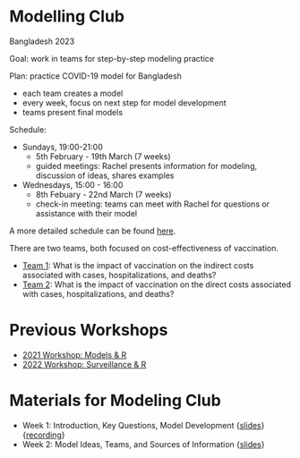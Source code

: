 # Modelling Club

Bangladesh 2023

Goal: work in teams for step-by-step modeling practice

Plan: practice COVID-19 model for Bangladesh

* each team creates a model
* every week, focus on next step for model development
* teams present final models

Schedule:

* Sundays, 19:00-21:00
  * 5th February - 19th March (7 weeks)
  * guided meetings: Rachel presents information for modeling, discussion of ideas, shares examples
* Wednesdays, 15:00 - 16:00
  * 8th Febuary - 22nd March (7 weeks)
  * check-in meeting: teams can meet with Rachel for questions or assistance with their model
  
A more detailed schedule can be found [here](files/schedule.pdf).

There are two teams, both focused on cost-effectiveness of vaccination.
 * [Team 1](Team1/): What is the impact of vaccination on the indirect costs associated with cases, hospitalizations, and deaths?
 * [Team 2](Team2/): What is the impact of vaccination on the direct costs associated with cases, hospitalizations, and deaths?

# Previous Workshops

* [2021 Workshop: Models & R](https://github.com/rsippy/workshop21)
* [2022 Workshop: Surveillance & R](https://github.com/rsippy/workshop)

# Materials for Modeling Club

* Week 1: Introduction, Key Questions, Model Development {[slides](Slides/ModellingClubW1s.pdf)} {[recording](https://drive.google.com/drive/folders/1_ebnD9hbFm07hVYY0pFSMBmHx5p2_eXk?usp=sharing)}
* Week 2: Model Ideas, Teams, and Sources of Information  {[slides](Slides/ModellingClubW2s.pdf)}

